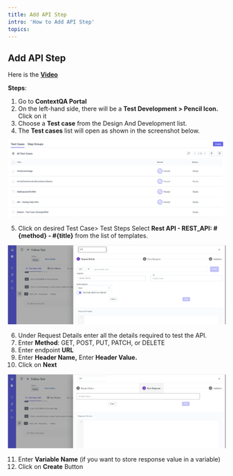 ```yaml
---
title: Add API Step
intro: 'How to Add API Step'
topics:
---
```

##  Add API Step
Here is the **[Video](https://youtu.be/xwKriudEe1k)**

**Steps**: 

1. Go to **ContextQA Portal** 
2. On the left-hand side, there will be a **Test Development > Pencil Icon.**  Click on it 
3. Choose a **Test case** from the Design And Development list. 
4. The **Test cases** list will open as shown in the screenshot below.

![](imgs/test-case-list.png)

5. Click on desired Test Case> Test Steps Select **Rest API - REST\_API:  #{method}  -  #{title}**  from the list of templates. 

![](imgs/api-step.png)

6. Under Request Details enter all the details required to test the API.
7. Enter **Method**: GET, POST, PUT, PATCH, or DELETE
8. Enter endpoint **URL**
9. Enter **Header Name,** Enter **Header Value.**
10. Click on **Next**

![](imgs/api-st.png)

11. Enter **Variable Name** (if you want to store response value in a variable)
12. Click on **Create** Button 


